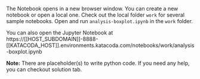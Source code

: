 The Notebook opens in a new browser window. You can create a new notebook or open a local one. Check out the local folder `work` for several sample notebooks. Open and run `analysis-boxplot.ipynb` in the `work` folder.

You can also open the Jupyter Notebook at https://[[HOST_SUBDOMAIN]]-8888-[[KATACODA_HOST]].environments.katacoda.com/notebooks/work/analysis-boxplot.ipynb

**Note:**
There are placeholder(s) to write python code. If you need any help, you can checkout solution tab.